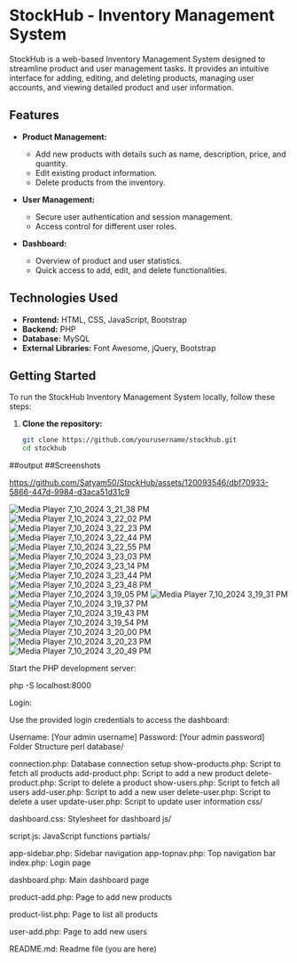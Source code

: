 # StockHub - Inventory Management System

StockHub is a web-based Inventory Management System designed to streamline product and user management tasks. It provides an intuitive interface for adding, editing, and deleting products, managing user accounts, and viewing detailed product and user information.

## Features

- **Product Management:**
  - Add new products with details such as name, description, price, and quantity.
  - Edit existing product information.
  - Delete products from the inventory.

- **User Management:**
  - Secure user authentication and session management.
  - Access control for different user roles.

- **Dashboard:**
  - Overview of product and user statistics.
  - Quick access to add, edit, and delete functionalities.

## Technologies Used

- **Frontend:** HTML, CSS, JavaScript, Bootstrap
- **Backend:** PHP
- **Database:** MySQL
- **External Libraries:** Font Awesome, jQuery, Bootstrap

## Getting Started

To run the StockHub Inventory Management System locally, follow these steps:

1. **Clone the repository:**

   ```bash
   git clone https://github.com/yourusername/stockhub.git
   cd stockhub


##output ##Screenshots


https://github.com/Satyam50/StockHub/assets/120093546/dbf70933-5866-447d-9984-d3aca51d31c9

![Media Player 7_10_2024 3_21_38 PM](https://github.com/Satyam50/StockHub/assets/120093546/e5e5d23b-6a52-4e74-99bc-e3043d2bccc2)
![Media Player 7_10_2024 3_22_02 PM](https://github.com/Satyam50/StockHub/assets/120093546/9a75444d-1cd7-4e27-8434-9091c6c6bea3)
![Media Player 7_10_2024 3_22_23 PM](https://github.com/Satyam50/StockHub/assets/120093546/2f5fc4a8-164c-417c-9fe1-aa1b245a1ba4)
![Media Player 7_10_2024 3_22_44 PM](https://github.com/Satyam50/StockHub/assets/120093546/5f91d3ea-2ece-4a89-97aa-6dc29e96b3ba)
![Media Player 7_10_2024 3_22_55 PM](https://github.com/Satyam50/StockHub/assets/120093546/b72d2a12-eec3-49ab-a5e1-a2a6d0f89734)
![Media Player 7_10_2024 3_23_03 PM](https://github.com/Satyam50/StockHub/assets/120093546/e4d54216-30be-4b82-8410-30b0c207f55c)
![Media Player 7_10_2024 3_23_14 PM](https://github.com/Satyam50/StockHub/assets/120093546/8b5fe6c4-bc61-43af-8944-685b712bbaf8)
![Media Player 7_10_2024 3_23_44 PM](https://github.com/Satyam50/StockHub/assets/120093546/fa2e59fc-3565-4a35-b599-3514a4da6ad9)
![Media Player 7_10_2024 3_23_48 PM](https://github.com/Satyam50/StockHub/assets/120093546/dfdc81f9-4eef-43b0-9c42-5bba982b5eb2)
![Media Player 7_10_2024 3_19_05 PM](https://github.com/Satyam50/StockHub/assets/120093546/dd6eb186-07a7-45f7-8233-56e8b6233b5e)
![Media Player 7_10_2024 3_19_31 PM](https://github.com/Satyam50/StockHub/assets/120093546/ccf4f2c0-68fd-4517-be3a-91bd65ee3c81)
![Media Player 7_10_2024 3_19_37 PM](https://github.com/Satyam50/StockHub/assets/120093546/12aa4849-9738-426a-92ab-de34eff10156)
![Media Player 7_10_2024 3_19_43 PM](https://github.com/Satyam50/StockHub/assets/120093546/32cf513f-d128-42cc-ba92-cd423d963f2f)
![Media Player 7_10_2024 3_19_54 PM](https://github.com/Satyam50/StockHub/assets/120093546/ba384dc8-195c-495d-bdd3-69a2b40ecc33)
![Media Player 7_10_2024 3_20_00 PM](https://github.com/Satyam50/StockHub/assets/120093546/088e6e21-5ea1-4138-be85-c9e4c66e6475)
![Media Player 7_10_2024 3_20_23 PM](https://github.com/Satyam50/StockHub/assets/120093546/d2a6b9aa-30d0-4585-86c6-6e76f083907e)
![Media Player 7_10_2024 3_20_49 PM](https://github.com/Satyam50/StockHub/assets/120093546/2d236eff-74a9-448a-923f-ba6c00683705)







Start the PHP development server:


php -S localhost:8000





Login:

Use the provided login credentials to access the dashboard:

Username: [Your admin username]
Password: [Your admin password]
Folder Structure
perl
database/

connection.php: Database connection setup
show-products.php: Script to fetch all products
add-product.php: Script to add a new product
delete-product.php: Script to delete a product
show-users.php: Script to fetch all users
add-user.php: Script to add a new user
delete-user.php: Script to delete a user
update-user.php: Script to update user information
css/

dashboard.css: Stylesheet for dashboard
js/

script.js: JavaScript functions
partials/

app-sidebar.php: Sidebar navigation
app-topnav.php: Top navigation bar
index.php: Login page

dashboard.php: Main dashboard page

product-add.php: Page to add new products

product-list.php: Page to list all products

user-add.php: Page to add new users

README.md: Readme file (you are here)
